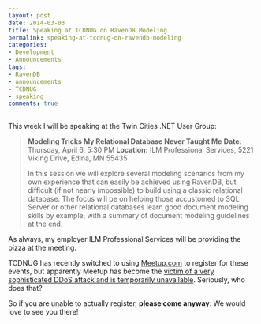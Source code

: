 ```yaml
---
layout: post
date: 2014-03-03
title: Speaking at TCDNUG on RavenDB Modeling
permalink: speaking-at-tcdnug-on-ravendb-modeling
categories:
- Development
- Announcements
tags:
- RavenDB
- announcements
- TCDNUG
- speaking
comments: true
---
```

This week I will be speaking at the Twin Cities .NET User Group:

> **Modeling Tricks My Relational Database Never Taught Me**
>  **Date:** Thursday, April 6, 5:30 PM
>  **Location:** ILM Professional Services, 5221 Viking Drive, Edina, MN 55435
>
> In this session we will explore several modeling scenarios from my own experience that can easily be achieved using RavenDB, but difficult (if not nearly impossible) to build using a classic relational database. The focus will be on helping those accustomed to SQL Server or other relational databases learn good document modeling skills by example, with a summary of document modeling guidelines at the end.

As always, my employer ILM Professional Services will be providing the pizza at the meeting.

TCDNUG has recently switched to using [Meetup.com](http://www.meetup.com/tcdnug/events/161392542/) to register for these events, but apparently Meetup has become the [victim of a very sophisticated DDoS attack and is temporarily unavailable](http://meetupblog.meetup.com/post/78413031007/no-doubt-this-has-been-a-tough-weekend-for). Seriously, who does that?

So if you are unable to actually register, **please come anyway**. We would love to see you there!

